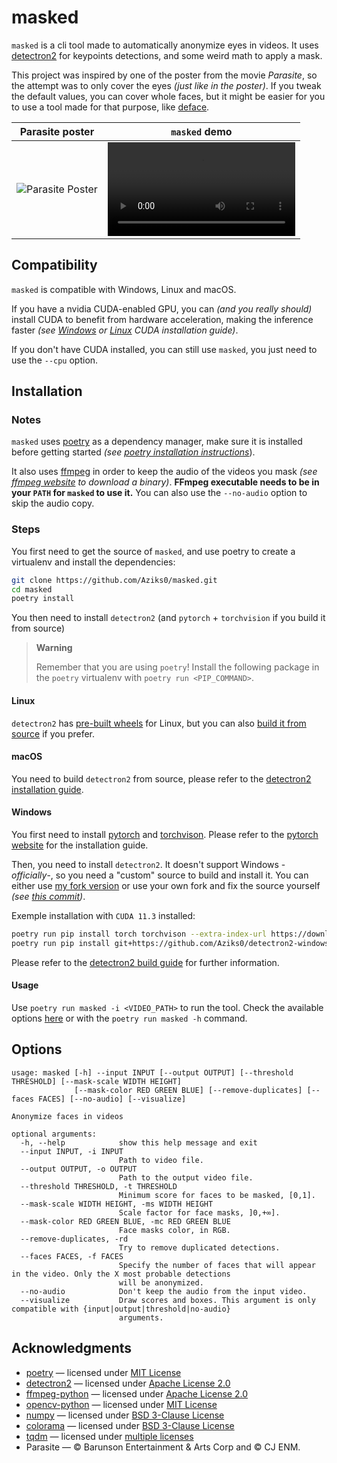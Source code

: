 # masked

`masked` is a cli tool made to automatically anonymize eyes in videos.
It uses [detectron2](https://github.com/facebookresearch/detectron2) for keypoints detections, and some weird math to apply a mask.

This project was inspired by one of the poster from the movie _Parasite_, so the attempt was to only cover the eyes _(just like in the poster)_.
If you tweak the default values, you can cover whole faces, but it might be easier for you to use a tool made for that purpose,
like [deface](https://github.com/ORB-HD/deface).

Parasite poster | `masked` demo
--|--
![Parasite Poster](https://user-images.githubusercontent.com/36425380/174674879-dcf50024-3fdb-4f1a-8be9-82bdea214a64.png "Parasite Poster") | <video src="https://user-images.githubusercontent.com/36425380/176862852-4455fc6c-0e3a-49b4-9167-f1aa4cd6b957.mp4" />

## Compatibility

`masked` is compatible with Windows, Linux and macOS.

If you have a nvidia CUDA-enabled GPU, you can _(and you really should)_ install CUDA to benefit from hardware acceleration, making the inference faster
_(see [Windows](https://docs.nvidia.com/cuda/cuda-installation-guide-microsoft-windows/index.html)
or [Linux](https://docs.nvidia.com/cuda/cuda-installation-guide-linux/index.html) CUDA installation guide)_.

If you don't have CUDA installed, you can still use `masked`, you just need to use the `--cpu` option.

## Installation

### Notes

`masked` uses [poetry](https://github.com/python-poetry/poetry) as a dependency manager, make sure it is installed before getting started
_(see [poetry installation instructions](https://python-poetry.org/docs/master/#installation)_).

It also uses [ffmpeg](https://github.com/FFmpeg/FFmpeg) in order to keep the audio of the videos you mask
_(see [ffmpeg website](https://ffmpeg.org/download.html) to download a binary)_.
**FFmpeg executable needs to be in your `PATH` for `masked` to use it.**
You can also use the `--no-audio` option to skip the audio copy.

### Steps

You first need to get the source of `masked`, and use poetry to create a virtualenv and install the dependencies:

```bash
git clone https://github.com/Aziks0/masked.git
cd masked
poetry install
```

You then need to install `detectron2` (and `pytorch` + `torchvision` if you build it from source)

> **Warning**
> 
> Remember that you are using `poetry`! Install the following package in the `poetry` virtualenv with `poetry run <PIP_COMMAND>`.

#### Linux

`detectron2` has [pre-built wheels](https://detectron2.readthedocs.io/en/latest/tutorials/install.html#install-pre-built-detectron2-linux-only) for Linux,
but you can also [build it from source](https://detectron2.readthedocs.io/en/latest/tutorials/install.html#installation) if you prefer.

#### macOS

You need to build `detectron2` from source, please refer to the [detectron2 installation guide](https://detectron2.readthedocs.io/en/latest/tutorials/install.html).

#### Windows

You first need to install [pytorch](https://github.com/pytorch/pytorch) and [torchvison](https://github.com/pytorch/vision).
Please refer to the [pytorch website](https://pytorch.org/get-started/locally/) for the installation guide.

Then, you need to install `detectron2`. It doesn't support Windows -_officially_-, so you need a "custom" source to build and install it.
You can either use [my fork version](https://github.com/Aziks0/detectron2-windows.git)
or use your own fork and fix the source yourself _(see [this commit](https://github.com/Aziks0/detectron2-windows/commit/f3a598190da5775474d68ed24c16ab47e7f8cd89))_.

Exemple installation with `CUDA 11.3` installed:

```bash
poetry run pip install torch torchvison --extra-index-url https://download.pytorch.org/whl/cu113
poetry run pip install git+https://github.com/Aziks0/detectron2-windows.git
```

Please refer to the [detectron2 build guide](https://detectron2.readthedocs.io/en/latest/tutorials/install.html#build-detectron2-from-source) for further information.

#### Usage

Use `poetry run masked -i <VIDEO_PATH>` to run the tool.
Check the available options [here](https://github.com/Aziks0/masked#options) or with the `poetry run masked -h` command.

## Options

```text
usage: masked [-h] --input INPUT [--output OUTPUT] [--threshold THRESHOLD] [--mask-scale WIDTH HEIGHT]
              [--mask-color RED GREEN BLUE] [--remove-duplicates] [--faces FACES] [--no-audio] [--visualize]

Anonymize faces in videos

optional arguments:
  -h, --help            show this help message and exit
  --input INPUT, -i INPUT
                        Path to video file.
  --output OUTPUT, -o OUTPUT
                        Path to the output video file.
  --threshold THRESHOLD, -t THRESHOLD
                        Minimum score for faces to be masked, [0,1].
  --mask-scale WIDTH HEIGHT, -ms WIDTH HEIGHT
                        Scale factor for face masks, ]0,+∞].
  --mask-color RED GREEN BLUE, -mc RED GREEN BLUE
                        Face masks color, in RGB.
  --remove-duplicates, -rd
                        Try to remove duplicated detections.
  --faces FACES, -f FACES
                        Specify the number of faces that will appear in the video. Only the X most probable detections
                        will be anonymized.
  --no-audio            Don't keep the audio from the input video.
  --visualize           Draw scores and boxes. This argument is only compatible with {input|output|threshold|no-audio}
                        arguments.
```

## Acknowledgments

- [poetry](https://github.com/python-poetry/poetry) — licensed under [MIT License](https://github.com/python-poetry/poetry/blob/master/LICENSE)
- [detectron2](https://github.com/facebookresearch/detectron2) — licensed under [Apache License 2.0](hhttps://github.com/facebookresearch/detectron2/blob/main/LICENSE)
- [ffmpeg-python](https://github.com/kkroening/ffmpeg-python) — licensed under [Apache License 2.0](https://github.com/kkroening/ffmpeg-python/blob/master/LICENSE)
- [opencv-python](https://github.com/opencv/opencv-python) — licensed under [MIT License](https://github.com/opencv/opencv-python/blob/master/LICENSE.txt)
- [numpy](https://github.com/numpy/numpy) — licensed under [BSD 3-Clause License](https://github.com/numpy/numpy/blob/main/LICENSE.txt)
- [colorama](https://github.com/tartley/colorama) — licensed under [BSD 3-Clause License](https://github.com/tartley/colorama/blob/master/LICENSE.txt)
- [tqdm](https://github.com/tqdm/tqdm) — licensed under [multiple licenses](https://github.com/tqdm/tqdm/blob/master/LICENCE)
- Parasite — © Barunson Entertainment & Arts Corp and © CJ ENM.
